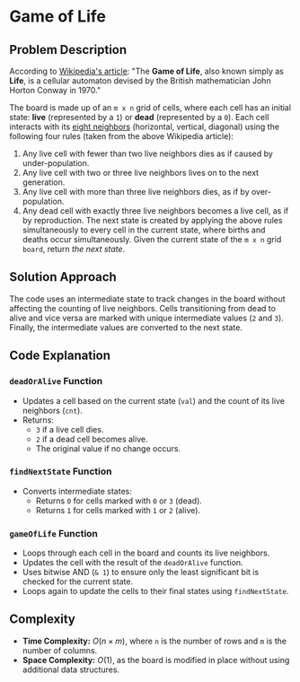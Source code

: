 # Game of Life

## Problem Description

According to [Wikipedia's article](https://en.wikipedia.org/wiki/Conway%27s_Game_of_Life): "The **Game of Life**, also known simply as **Life**, is a cellular automaton devised by the British mathematician John Horton Conway in 1970."

The board is made up of an `m x n` grid of cells, where each cell has an initial state: **live** (represented by a `1`) or **dead** (represented by a `0`). Each cell interacts with its [eight neighbors](https://en.wikipedia.org/wiki/Moore_neighborhood) (horizontal, vertical, diagonal) using the following four rules (taken from the above Wikipedia article):

1. Any live cell with fewer than two live neighbors dies as if caused by under-population.
2. Any live cell with two or three live neighbors lives on to the next generation.
3. Any live cell with more than three live neighbors dies, as if by over-population.
4. Any dead cell with exactly three live neighbors becomes a live cell, as if by reproduction.
The next state is created by applying the above rules simultaneously to every cell in the current state, where births and deaths occur simultaneously. Given the current state of the `m x n` grid `board`, return *the next state*.

## Solution Approach

The code uses an intermediate state to track changes in the board without affecting the counting of live neighbors. Cells transitioning from dead to alive and vice versa are marked with unique intermediate values (`2` and `3`). Finally, the intermediate values are converted to the next state.

## Code Explanation

### `deadOrAlive` Function

- Updates a cell based on the current state (`val`) and the count of its live neighbors (`cnt`).
- Returns:
  - `3` if a live cell dies.
  - `2` if a dead cell becomes alive.
  - The original value if no change occurs.

### `findNextState` Function

- Converts intermediate states:
  - Returns `0` for cells marked with `0` or `3` (dead).
  - Returns `1` for cells marked with `1` or `2` (alive).

### `gameOfLife` Function

- Loops through each cell in the board and counts its live neighbors.
- Updates the cell with the result of the `deadOrAlive` function.
- Uses bitwise AND (`& 1`) to ensure only the least significant bit is checked for the current state.
- Loops again to update the cells to their final states using `findNextState`.

## Complexity

- **Time Complexity:** $O(n \times m)$, where `n` is the number of rows and `m` is the number of columns.
- **Space Complexity:** $O(1)$, as the board is modified in place without using additional data structures.
